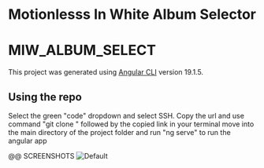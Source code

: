 # Motionlesss In White Album Selector

# MIW_ALBUM_SELECT

This project was generated using [Angular CLI](https://github.com/angular/angular-cli) version 19.1.5.

## Using the repo

Select the green "code" dropdown and select SSH.
Copy the url and use command "git clone " followed by the copied link in your terminal
move into the main directory of the project folder and run "ng serve" to run the angular app

@@ SCREENSHOTS
![Default](assets/screenshots/default.png)
